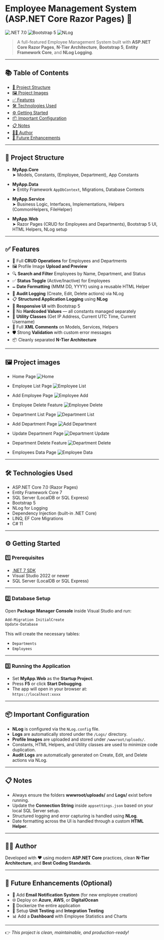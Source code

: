 # Employee Management System (ASP.NET Core Razor Pages) 🚀

![.NET 7.0](https://img.shields.io/badge/.NET-7.0-blueviolet)
![Bootstrap 5](https://img.shields.io/badge/Bootstrap-5-blue)
![NLog](https://img.shields.io/badge/NLog-Enabled-yellowgreen)

> A full-featured Employee Management System built with **ASP.NET Core Razor Pages**, **N-Tier Architecture**, **Bootstrap 5**, **Entity Framework Core**, and **NLog Logging**.

---

## 📚 Table of Contents

- [📁 Project Structure](#-project-structure)
- [🖼 Project Images](#-project-images)
- [✅ Features](#-features)
- [🛠️ Technologies Used](#️-technologies-used)
- [⚙️ Getting Started](#️-getting-started)
- [📦 Important Configuration](#-important-configuration)
- [📋 Notes](#-notes)
- [🧑‍💻 Author](#-author)
- [📢 Future Enhancements](#-future-enhancements)

---

## 📁 Project Structure

- **MyApp.Core**  
  ➤ Models, Constants, (Employee, Department), App Constants

- **MyApp.Data**  
  ➤ Entity Framework `AppDbContext`, Migrations, Database Contexts

- **MyApp.Service**  
  ➤ Business Logic, Interfaces, Implementations, Helpers (CommonHelpers, FileHelper)

- **MyApp.Web**  
  ➤ Razor Pages (CRUD for Employees and Departments), Bootstrap 5 UI, HTML Helpers, NLog setup

---

## ✅ Features

- 🔄 Full **CRUD Operations** for Employees and Departments
- 🖼 Profile Image **Upload and Preview**
- 🔍 **Search and Filter** Employees by Name, Department, and Status
- ✅ **Status Toggle** (Active/Inactive) for Employees
- 🗕 **Date Formatting** (MMM DD, YYYY) using a reusable HTML Helper
- 🔐 **Audit Logging** (Create, Edit, Delete actions) via NLog
- 📋 **Structured Application Logging** using **NLog**
- 🎨 **Responsive UI** with Bootstrap 5
- 🧠 No **Hardcoded Values** — all constants managed separately
- 🔁 **Utility Classes** (Get IP Address, Current UTC Time, Current Username)
- 🧾 Full **XML Comments** on Models, Services, Helpers
- 🛡️ Strong **Validation** with custom error messages
- 📦 Cleanly separated **N-Tier Architecture**

---

## 🖼 Project images
- Home Page
![Home](https://github.com/user-attachments/assets/41b4b018-1dc2-4cd2-bdf5-ccb0b22fc0e8)

- Employee List Page
![Employee List](https://github.com/user-attachments/assets/e5b47b51-bada-4c58-8de0-02b43941f833)

- Add Employee Page
![Employee Add](https://github.com/user-attachments/assets/f7932768-ed73-421b-81d0-12a52e85f8b2)

- Employee Delete Feature
![Employee Delete](https://github.com/user-attachments/assets/11a146b8-1a83-40ad-8cff-5ae69c7e9218)

- Department List Page
![Department List](https://github.com/user-attachments/assets/2668f795-9297-4c93-bb3b-030a0f9bfacd)

- Add Department Page
![Add Department](https://github.com/user-attachments/assets/78aceb7c-1402-4d0a-beef-63862cae7ac1)

- Update Department Page
![Department Update](https://github.com/user-attachments/assets/d13d6ed2-95b6-4b4d-b922-d3edc53b6476)

- Department Delete Feature
![Department Delete](https://github.com/user-attachments/assets/89c637ca-28bc-4088-9c76-a11088e85ac9)

- Employees Data Page
![Employee Data](https://github.com/user-attachments/assets/f2ba3478-4b65-4e36-8e33-fefb8d395184)


---

## 🛠️ Technologies Used

- ASP.NET Core 7.0 (Razor Pages)
- Entity Framework Core 7
- SQL Server (LocalDB or SQL Express)
- Bootstrap 5
- NLog for Logging
- Dependency Injection (built-in .NET Core)
- LINQ, EF Core Migrations
- C# 11

---

## ⚙️ Getting Started

### 1️⃣ Prerequisites

- [.NET 7 SDK](https://dotnet.microsoft.com/en-us/download/dotnet/7.0)
- Visual Studio 2022 or newer
- SQL Server (LocalDB or SQL Express)

---

### 2️⃣ Database Setup

Open **Package Manager Console** inside Visual Studio and run:

```bash
Add-Migration InitialCreate
Update-Database
```

This will create the necessary tables:

- `Departments`
- `Employees`

---

### 3️⃣ Running the Application

- Set **MyApp.Web** as the **Startup Project**.
- Press **F5** or click **Start Debugging**.
- The app will open in your browser at:  
  `https://localhost:xxxx`

---

## 📦 Important Configuration

- **NLog** is configured via the `NLog.config` file.
- **Logs** are automatically stored under the `/Logs/` directory.
- **Profile Images** are uploaded and stored under `/wwwroot/uploads/`.
- Constants, HTML Helpers, and Utility classes are used to minimize code duplication.
- **Audit Logs** are automatically generated on Create, Edit, and Delete actions via NLog.

---

## 📋 Notes

- Always ensure the folders **wwwroot/uploads/** and **Logs/** exist before running.
- Update the **Connection String** inside `appsettings.json` based on your local SQL Server setup.
- Structured logging and error capturing is handled using **NLog**.
- Date formatting across the UI is handled through a custom **HTML Helper**.

---

## 🧑‍💻 Author

Developed with ❤️ using modern **ASP.NET Core** practices, clean **N-Tier Architecture**, and **Best Coding Standards**.

---

## 📢 Future Enhancements (Optional)

- 📨 Add **Email Notification System** (for new employee creation)
- 🌐 Deploy on **Azure**, **AWS**, or **DigitalOcean**
- 🚀 Dockerize the entire application
- 🧠 Setup **Unit Testing** and **Integration Testing**
- 📊 Add a **Dashboard** with Employee Statistics and Charts

---

👉 *This project is clean, maintainable, and production-ready!*

